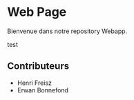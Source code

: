 # Web Page

Bienvenue dans notre repository Webapp.

test

## Contributeurs
- Henri Freisz
- Erwan Bonnefond
